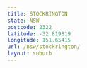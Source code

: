 ```yaml
---
title: STOCKRINGTON
state: NSW
postcode: 2322
latitude: -32.819819
longitude: 151.65415
url: /nsw/stockrington/
layout: suburb
---
```

